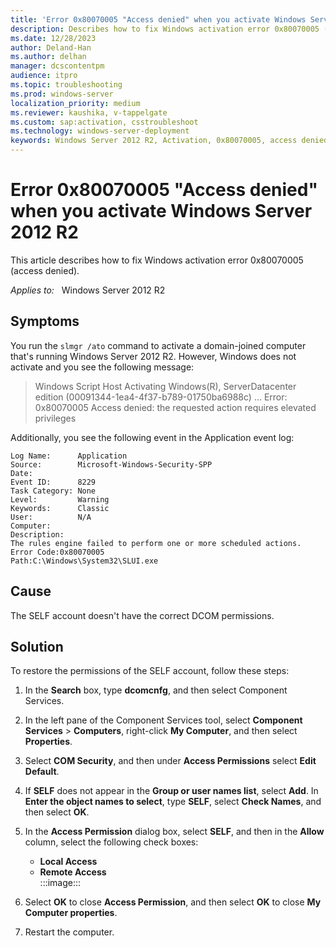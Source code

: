 ```yaml
---
title: 'Error 0x80070005 "Access denied" when you activate Windows Server 2012 R2'
description: Describes how to fix Windows activation error 0x80070005 (access denied).
ms.date: 12/28/2023
author: Deland-Han
ms.author: delhan
manager: dcscontentpm
audience: itpro
ms.topic: troubleshooting
ms.prod: windows-server
localization_priority: medium
ms.reviewer: kaushika, v-tappelgate
ms.custom: sap:activation, csstroubleshoot
ms.technology: windows-server-deployment
keywords: Windows Server 2012 R2, Activation, 0x80070005, access denied
---
```


# Error 0x80070005 "Access denied" when you activate Windows Server 2012 R2

This article describes how to fix Windows activation error 0x80070005 (access denied).

_Applies to:_ &nbsp; Windows Server 2012 R2

## Symptoms

You run the `slmgr /ato` command to activate a domain-joined computer that's running Windows Server 2012 R2. However, Windows does not activate and you see the following message:

> Windows Script Host Activating Windows(R), ServerDatacenter edition (00091344-1ea4-4f37-b789-01750ba6988c) ... Error: 0x80070005 Access denied: the requested action requires elevated privileges

Additionally, you see the following event in the Application event log:

```output
Log Name:      Application
Source:        Microsoft-Windows-Security-SPP
Date:         
Event ID:      8229
Task Category: None
Level:         Warning
Keywords:      Classic
User:          N/A
Computer:     
Description:
The rules engine failed to perform one or more scheduled actions.
Error Code:0x80070005
Path:C:\Windows\System32\SLUI.exe
```

## Cause

The SELF account doesn't have the correct DCOM permissions.

## Solution

To restore the permissions of the SELF account, follow these steps:

1. In the **Search** box, type **dcomcnfg**, and then select Component Services.
1. In the left pane of the Component Services tool, select **Component Services** > **Computers**, right-click **My Computer**, and then select **Properties**.
1. Select **COM Security**, and then under **Access Permissions** select **Edit Default**.
1. If **SELF** does not appear in the **Group or user names list**, select **Add**. In **Enter the object names to select**, type **SELF**, select **Check Names**, and then select **OK**.
1. In the **Access Permission** dialog box, select **SELF**, and then in the **Allow** column, select the following check boxes:

   - **Local Access**  
   - **Remote Access**  
   :::image:::
1. Select **OK** to close **Access Permission**, and then select **OK** to close **My Computer properties**.
1. Restart the computer.
